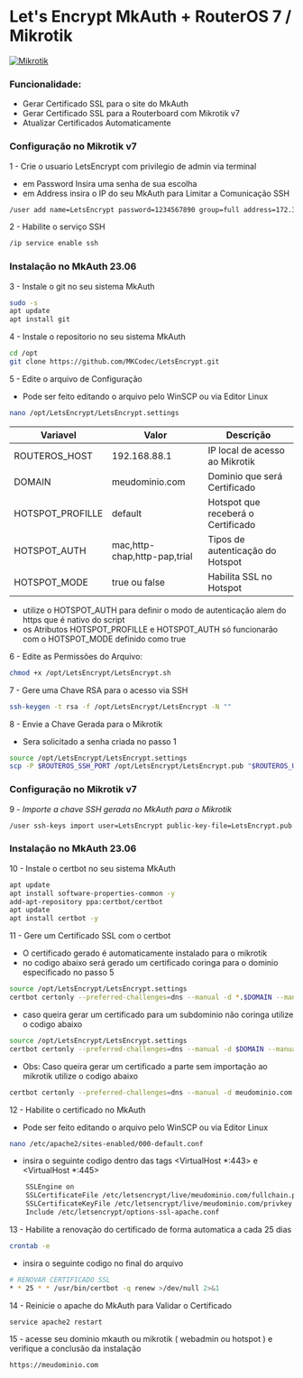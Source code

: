 # Let's Encrypt MkAuth + RouterOS 7 / Mikrotik

[![Mikrotik](https://mikrotik.com/img/mtv2/newlogo.svg)](https://mikrotik.com/)


### Funcionalidade:
* Gerar Certificado SSL para o site do MkAuth
* Gerar Certificado SSL para a Routerboard com Mikrotik v7
* Atualizar Certificados Automaticamente

### Configuração no Mikrotik v7

 1 - Crie o usuario LetsEncrypt com privilegio de admin via terminal
* em Password Insira uma senha de sua escolha
* em Address insira o IP do seu MkAuth para Limitar a Comunicação SSH
```sh
/user add name=LetsEncrypt password=1234567890 group=full address=172.31.255.2
```

 2 - Habilite o serviço SSH
```sh
/ip service enable ssh
```
  
### Instalação no MkAuth 23.06

3 - Instale o git no seu sistema MkAuth
```sh
sudo -s
apt update
apt install git
```

4 - Instale o repositorio no seu sistema MkAuth
```sh
cd /opt
git clone https://github.com/MKCodec/LetsEncrypt.git
```
5 - Edite o arquivo de Configuração 

* Pode ser feito editando o arquivo pelo WinSCP ou via Editor Linux
```sh
nano /opt/LetsEncrypt/LetsEncrypt.settings
```
| Variavel | Valor | Descrição |
| ------ | ------ | ------ |
| ROUTEROS_HOST | 192.168.88.1 | IP local de acesso ao Mikrotik |
| DOMAIN | meudominio.com | Dominio que será Certificado |
| HOTSPOT_PROFILLE | default | Hotspot que receberá o Certificado |
| HOTSPOT_AUTH | mac,http-chap,http-pap,trial | Tipos de autenticação do Hotspot |
| HOTSPOT_MODE | true ou false | Habilita SSL no Hotspot |

* utilize o HOTSPOT_AUTH para definir o modo de autenticação alem do https que é nativo do script
* os Atributos HOTSPOT_PROFILLE e HOTSPOT_AUTH só funcionarão com o HOTSPOT_MODE definido como true


6 - Edite as Permissões do Arquivo:
```sh
chmod +x /opt/LetsEncrypt/LetsEncrypt.sh
```
7 - Gere uma Chave RSA para o acesso via SSH
```sh
ssh-keygen -t rsa -f /opt/LetsEncrypt/LetsEncrypt -N ""
```

8 - Envie a Chave Gerada para o Mikrotik

* Sera solicitado a senha criada no passo 1
```sh
source /opt/LetsEncrypt/LetsEncrypt.settings
scp -P $ROUTEROS_SSH_PORT /opt/LetsEncrypt/LetsEncrypt.pub "$ROUTEROS_USER"@"$ROUTEROS_HOST":"LetsEncrypt.pub"
```

### Configuração no Mikrotik v7
9 - *Importe a chave SSH gerada no MkAuth para o Mikrotik*

```sh
/user ssh-keys import user=LetsEncrypt public-key-file=LetsEncrypt.pub
```
### Instalação no MkAuth 23.06

10 - Instale o certbot no seu sistema MkAuth
```sh
apt update
apt install software-properties-common -y
add-apt-repository ppa:certbot/certbot
apt update
apt install certbot -y
```

11 - Gere um Certificado SSL com o certbot

* O certificado gerado é automaticamente instalado para o mikrotik
* no codigo abaixo será gerado um certificado coringa para o dominio especificado no passo 5
```sh
source /opt/LetsEncrypt/LetsEncrypt.settings
certbot certonly --preferred-challenges=dns --manual -d *.$DOMAIN --manual-public-ip-logging-ok --post-hook /opt/LetsEncrypt/LetsEncrypt.sh --server https://acme-v02.api.letsencrypt.org/directory
```
* caso queira gerar um certificado para um subdominio não coringa utilize o codigo abaixo
```sh
source /opt/LetsEncrypt/LetsEncrypt.settings
certbot certonly --preferred-challenges=dns --manual -d $DOMAIN --manual-public-ip-logging-ok --post-hook /opt/LetsEncrypt/LetsEncrypt.sh --server https://acme-v02.api.letsencrypt.org/directory
```
* Obs: Caso queira gerar um certificado a parte sem importação ao mikrotik utilize o codigo abaixo
```sh
certbot certonly --preferred-challenges=dns --manual -d meudominio.com --manual-public-ip-logging-ok --server https://acme-v02.api.letsencrypt.org/directory
```

12 - Habilite o certificado no MkAuth
* Pode ser feito editando o arquivo pelo WinSCP ou via Editor Linux
```sh
nano /etc/apache2/sites-enabled/000-default.conf

```
* insira o seguinte codigo dentro das tags <VirtualHost *:443> e <VirtualHost *:445>
```sh
    SSLEngine on
    SSLCertificateFile /etc/letsencrypt/live/meudominio.com/fullchain.pem
    SSLCertificateKeyFile /etc/letsencrypt/live/meudominio.com/privkey.pem
    Include /etc/letsencrypt/options-ssl-apache.conf
```

13 - Habilite a renovação do certificado de forma automatica a cada 25 dias

```sh
crontab -e
```
* insira o seguinte codigo no final do arquivo
```sh
# RENOVAR CERTIFICADO SSL
* * 25 * * /usr/bin/certbot -q renew >/dev/null 2>&1
```

14 - Reinicie o apache do MkAuth para Validar o Certificado

```sh
service apache2 restart
```

15 - acesse seu dominio mkauth ou mikrotik ( webadmin ou hotspot ) e verifique a conclusão da instalação

```sh
https://meudominio.com
```

